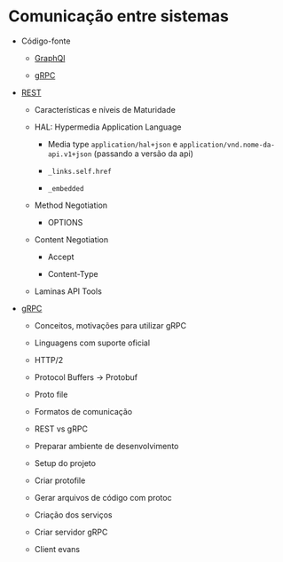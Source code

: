 # Comunicação entre sistemas

  - Código-fonte
  
    - [GraphQl](https://github.com/marciafc/fc-graphql)
	
	- [gRPC](https://github.com/marciafc/fc-grpc)
	
  - [REST](rest/README.MD)
  
    - Características e níveis de Maturidade
	
	- HAL: Hypermedia Application Language
	
	  - Media type ```application/hal+json``` e ```application/vnd.nome-da-api.v1+json``` (passando a versão da api)
	  
	  - ``` _links.self.href ```
	  
	  - ``` _embedded ```
	
    - Method Negotiation
	
	  - OPTIONS
	
	- Content Negotiation
	
	  - Accept
	  
	  - Content-Type
	
	- Laminas API Tools
	
  - [gRPC](grpc/README.MD)	
  
    - Conceitos, motivações para utilizar gRPC
	
	- Linguagens com suporte oficial	
	
	- HTTP/2
	
	- Protocol Buffers -> Protobuf
	
	- Proto file
	
	- Formatos de comunicação  
	
	- REST vs gRPC
	
	- Preparar ambiente de desenvolvimento
	
	- Setup do projeto
	
	- Criar protofile
	
	- Gerar arquivos de código com protoc
	
	- Criação dos serviços
	
	- Criar servidor gRPC
	
	- Client evans
	
	
